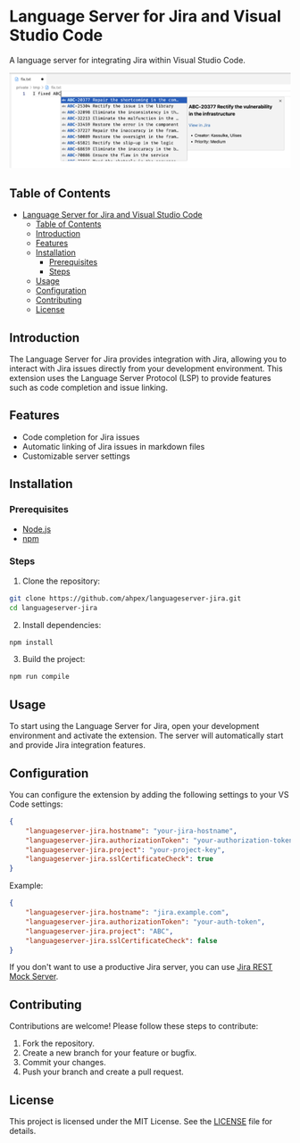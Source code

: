 # Language Server for Jira and Visual Studio Code

A language server for integrating Jira within Visual Studio Code.

![Example](./images/example.png)

## Table of Contents

- [Language Server for Jira and Visual Studio Code](#language-server-for-jira-and-visual-studio-code)
  - [Table of Contents](#table-of-contents)
  - [Introduction](#introduction)
  - [Features](#features)
  - [Installation](#installation)
    - [Prerequisites](#prerequisites)
    - [Steps](#steps)
  - [Usage](#usage)
  - [Configuration](#configuration)
  - [Contributing](#contributing)
  - [License](#license)

## Introduction

The Language Server for Jira provides integration with Jira, allowing you to interact with Jira issues directly from your development environment. This extension uses the Language Server Protocol (LSP) to provide features such as code completion and issue linking.

## Features

- Code completion for Jira issues
- Automatic linking of Jira issues in markdown files
- Customizable server settings

## Installation

### Prerequisites

- [Node.js](https://nodejs.org/)
- [npm](https://www.npmjs.com/)

### Steps

1. Clone the repository:

```sh
git clone https://github.com/ahpex/languageserver-jira.git
cd languageserver-jira
```

2. Install dependencies:

```sh
npm install
```

3. Build the project:

```sh
npm run compile
```

## Usage

To start using the Language Server for Jira, open your development environment and activate the extension. The server will automatically start and provide Jira integration features.

## Configuration

You can configure the extension by adding the following settings to your VS Code settings:

```json
{
    "languageserver-jira.hostname": "your-jira-hostname",
    "languageserver-jira.authorizationToken": "your-authorization-token",
    "languageserver-jira.project": "your-project-key",
    "languageserver-jira.sslCertificateCheck": true
}
```

Example:

```json
{
    "languageserver-jira.hostname": "jira.example.com",
    "languageserver-jira.authorizationToken": "your-auth-token",
    "languageserver-jira.project": "ABC",
    "languageserver-jira.sslCertificateCheck": false
}
```

If you don't want to use a productive Jira server, you can use [Jira REST Mock Server](https://github.com/ahpex/jira-rest-mock-server).

## Contributing

Contributions are welcome! Please follow these steps to contribute:

1. Fork the repository.
2. Create a new branch for your feature or bugfix.
3. Commit your changes.
4. Push your branch and create a pull request.

## License

This project is licensed under the MIT License. See the [LICENSE](./LICENSE) file for details.
